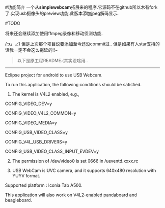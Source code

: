 #功能简介
一个从**simplewebcam**拓展来的程序.它源码不在github所以木有fork了.实现usb摄像头的preview功能.此版本添加jpeg解码显示.

#TODO

将来还会继续添加使用ffmpeg录像和移动侦测功能.

_(:з」∠)_  但是上次那个项目说要添加至今还没commit过..
但是如果有人star支持的话我一定不会这么拖延的!!~


> 以下是原工程README.(其实没啥用..

------------------


Eclipse project for android to use USB Webcam.

To run this application, the following conditions should be satisfied.

1) The kernel is V4L2 enabled, e.g.,

 CONFIG_VIDEO_DEV=y

 CONFIG_VIDEO_V4L2_COMMON=y

 CONFIG_VIDEO_MEDIA=y

 CONFIG_USB_VIDEO_CLASS=y

 CONFIG_V4L_USB_DRIVERS=y

 CONFIG_USB_VIDEO_CLASS_INPUT_EVDEV=y

2) The permission of /dev/video0 is set 0666 in /ueventd.xxxx.rc

3) USB WebCam is UVC camera, and it supports 640x480 resolution with YUYV format.

Supported platform : Iconia Tab A500.

 This application will also work on V4L2-enabled pandaboard and beagleboard.
